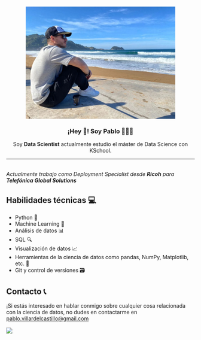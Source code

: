 <p align="center" width="500">
   <img align="center" width="400" src="https://github.com/pablovdcf/pablovdcf/blob/main/Pablo%20Zarautz.jpeg?raw=true"/>
   <h3 align="center">¡Hey 👋! Soy Pablo 👨🏻‍💻</h3>
</p>

<p align="center">Soy <strong>Data Scientist</strong> actualmente estudio el máster de Data Science con KSchool.<br /></p>

<p align="center">
<hr>
  <br>
  <em>Actualmente trabajo como Deployment Specialist desde <strong>Ricoh</strong> para <strong>Telefónica Global Solutions</strong></em>
  <br>


## Habilidades técnicas 💻

- Python 🐍
- Machine Learning 🤖
- Análisis de datos 📊
- SQL 🔍
- Visualización de datos 📈
- Herramientas de la ciencia de datos como pandas, NumPy, Matplotlib, etc. 🧰
- Git y control de versiones 🗃️

## Contacto 📞

¡Si estás interesado en hablar conmigo sobre cualquier cosa relacionada con la ciencia de datos, no dudes en contactarme en pablo.villardelcastillo@gmail.com

<img align="center" width="400" src="https://media.giphy.com/media/o0vwzuFwCGAFO/giphy.gif"/>
</p>
<!--
## Proyectos destacados 🔍

- [Nombre del proyecto](enlace al proyecto): Breve descripción del proyecto y las habilidades utilizadas.
- [Nombre del proyecto](enlace al proyecto): Breve descripción del proyecto y las habilidades utilizadas.
- [Nombre del proyecto](enlace al proyecto): Breve descripción del proyecto y las habilidades utilizadas.

## Experiencia profesional 💼

- [Ricoh](https://www.ricoh.es/), Deployment Specialist en Telefónica Global Solutions, desde [mes, año]: Como Deployment Specialist, he adquirido experiencia en el despliegue y mantenimiento de infraestructuras de red y servicios cloud para una gran empresa de telecomunicaciones. Me he encargado de la resolución de incidencias, el seguimiento de los proyectos y la mejora continua de los servicios prestados.
-->


<!--
**pablovdcf/pablovdcf** is a ✨ _special_ ✨ repository because its `README.md` (this file) appears on your GitHub profile.

Here are some ideas to get you started:

- 🔭 I’m currently working on ...
- 🌱 I’m currently learning ...
- 👯 I’m looking to collaborate on ...
- 🤔 I’m looking for help with ...
- 💬 Ask me about ...
- 📫 How to reach me: ...
- 😄 Pronouns: ...
- ⚡ Fun fact: ...
-->
